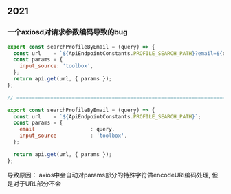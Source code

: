 ## 2021

### 一个axiosd对请求参数编码导致的bug

```js
export const searchProfileByEmail = (query) => {
  const url    = `${ApiEndpointConstants.PROFILE_SEARCH_PATH}?email=${query}`;
  const params = {
    input_source: 'toolbox',
  };
  return api.get(url, { params });
};

// ==========================================================================

export const searchProfileByEmail = (query) => {
  const url    = `${ApiEndpointConstants.PROFILE_SEARCH_PATH}`;
  const params = {
    email                  : query,
    input_source           : 'toolbox',
  };

  return api.get(url, { params });
};
```

导致原因： axios中会自动对params部分的特殊字符做encodeURI编码处理, 但是对于URL部分不会
